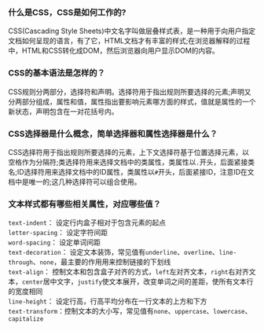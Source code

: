 
### 什么是CSS，CSS是如何工作的?
CSS(Cascading Style Sheets)中文名字叫做层叠样式表，是一种用于向用户指定文档如何呈现的语言，有了它，HTML文档才有丰富的样式;在浏览器解释的过程中，HTML和CSS转化成DOM，然后浏览器向用户显示DOM的内容。

### CSS的基本语法是怎样的？
CSS规则分两部分，选择符和声明。选择符用于指出规则所要选择的元素;声明又分两部分组成，属性和值，属性指出要影响元素哪方面的样式，值就是属性的一个新状态，声明包含在一对花括号内。

### CSS选择器是什么概念，简单选择器和属性选择器是什么？
CSS选择符用于指出规则所要选择的元素，上下文选择符基于位置选择元素，以空格作为分隔符;类选择符用来选择文档中的类属性，类属性以`.`开头，后面紧接类名;ID选择符用来选择文档中的ID属性，类属性以`#`开头，后面紧接ID，注意ID在文档中是唯一的;这几种选择符可以组合使用。

### 文本样式都有哪些相关属性，对应哪些值？
`text-indent`： 设定行内盒子相对于包含元素的起点  
`letter-spacing`： 设定字符间距  
`word-spacing`： 设定单词间距  
`text-decoration`： 设定文本装饰，常见值有`underline`、`overline`、`line-through`、`none`，最主要的作用用来控制链接的下划线  
`text-align`： 控制文本和包含盒子对齐的方式，`left`左对齐文本，`right`右对齐文本，`center`居中文字，`justify`使文本展开，改变单词之间的差距，使所有文本行的宽度相同  
`line-height`： 设定行高，行高平均分布在一行文本的上方和下方  
`text-transform`：控制文本的大小写，常见值有`none`、`uppercase`、`lowercase`、`capitalize`  
